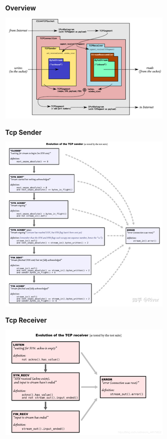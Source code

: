 ## Overview
![Project Overview](../imgs/overview.png)

## Tcp Sender
![Tcp Sender](../imgs/tcpsender.jpeg)

## Tcp Receiver
![Tcp Receiver](../imgs/tcpreceiver.png)
